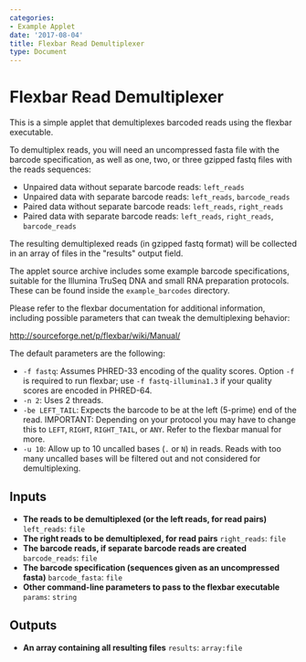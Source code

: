 ```yaml
---
categories:
- Example Applet
date: '2017-08-04'
title: Flexbar Read Demultiplexer
type: Document
---
```

# Flexbar Read Demultiplexer

This is a simple applet that demultiplexes barcoded reads using the flexbar executable.

To demultiplex reads, you will need an uncompressed fasta file with the barcode specification,
as well as one, two, or three gzipped fastq files with the reads sequences:

- Unpaired data without separate barcode reads: `left_reads`
- Unpaired data with separate barcode reads: `left_reads`, `barcode_reads`
- Paired data without separate barcode reads: `left_reads`, `right_reads`
- Paired data with separate barcode reads: `left_reads`, `right_reads`, `barcode_reads`

The resulting demultiplexed reads (in gzipped fastq format) will be collected in an array
of files in the "results" output field.

The applet source archive includes some example barcode specifications, suitable for the
Illumina TruSeq DNA and small RNA preparation protocols. These can be found inside the
`example_barcodes` directory.

Please refer to the flexbar documentation for additional information, including possible
parameters that can tweak the demultiplexing behavior:

http://sourceforge.net/p/flexbar/wiki/Manual/

The default parameters are the following:
* `-f fastq`: Assumes PHRED-33 encoding of the quality scores. Option `-f` is required to
run flexbar; use `-f fastq-illumina1.3` if your quality scores are encoded in PHRED-64.
* `-n 2`: Uses 2 threads.
* `-be LEFT_TAIL`: Expects the barcode to be at the left (5-prime) end of the read. IMPORTANT:
Depending on your protocol you may have to change this to `LEFT`, `RIGHT`, `RIGHT_TAIL`, or `ANY`.
Refer to the flexbar manual for more.
* `-u 10`: Allow up to 10 uncalled bases (`.` or `N`) in reads. Reads with too many uncalled
bases will be filtered out and not considered for demultiplexing.

## Inputs

* **The reads to be demultiplexed (or the left reads, for read pairs)** ``left_reads``: ``file``
* **The right reads to be demultiplexed, for read pairs** ``right_reads``: ``file``
* **The barcode reads, if separate barcode reads are created** ``barcode_reads``: ``file``
* **The barcode specification (sequences given as an uncompressed fasta)** ``barcode_fasta``: ``file``
* **Other command-line parameters to pass to the flexbar executable** ``params``: ``string``

## Outputs

* **An array containing all resulting files** ``results``: ``array:file``
